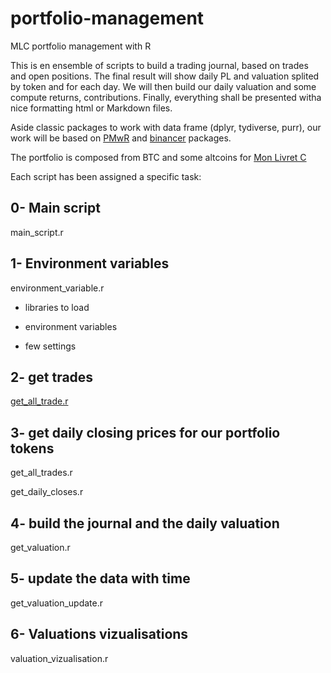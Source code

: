 # portfolio-management

MLC portfolio management with R

This is en ensemble of scripts to build a trading journal, based on trades and open positions. 
The final result will show daily PL and valuation splited by token and for each day.
We will then build our daily valuation and some compute returns, contributions.
Finally, everything shall be presented witha nice formatting html or Markdown files.

Aside classic packages to work with data frame (dplyr, tydiverse, purr), our work will be based on 
[PMwR](https://cran.r-project.org/web/packages/PMwR/) and [binancer](https://github.com/daroczig/binancer)
packages. 

The portfolio is composed from BTC and some altcoins for [Mon Livret C](https://www.monlivretc.com/)

Each script has been assigned a specific task:

## 0- Main script
main_script.r

## 1- Environment variables
environment_variable.r 

- libraries to load

- environment variables

- few settings


## 2- get trades
[get_all_trade.r](#get-all-trade)

## 3- get daily closing prices for our portfolio tokens
get_all_trades.r

get_daily_closes.r

## 4- build the journal and the daily valuation
get_valuation.r

## 5- update the data with time
get_valuation_update.r

## 6- Valuations vizualisations
valuation_vizualisation.r




